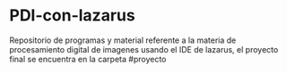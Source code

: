 # PDI-con-lazarus
Repositorio de programas y material referente a la materia de procesamiento digital de imagenes usando el IDE de lazarus, el proyecto final se encuentra en la carpeta #proyecto
